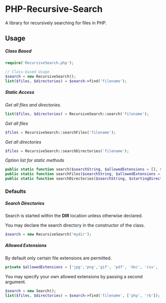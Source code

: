 # PHP-Recursive-Search
A library for recursively searching for files in PHP.

## Usage 

##### Class Based
```PHP
require('RecursiveSearch.php');

// Class-based Usage
$search = new RecursiveSearch();
list($files, $directories) = $search->find('filename');

```
##### Static Access

_Get all files and directories._
```PHP
list($files, $directories) = RecursiveSearch::search('filename');
```
_Get all files_
```PHP
$files = RecursiveSearch::searchFiles('filename');
```

_Get all directories_
```PHP
$files = RecursiveSearch::searchDirectories('filename');
```

_Option list for static methods_
```PHP
public static function search($searchString, $allowedExtensions = [], $startingDirectory = __DIR__)
public static function searchFiles($searchString, $allowedExtensions = [], $startingDirectory = __DIR__)
public static function searchDirectories($searchString, $startingDirectory = __DIR__)
```

### Defaults

##### Search Directories
Search is started within the __DIR__ location unless otherwise declared.

You may declare the search directory in the constructor of the class.

```PHP
$search = new RecursiveSearch('mydir');
```

##### Allowed Extensions
By default only certain file extensions are permitted.

```PHP
private $allowedExtensions = ['jpg','png','gif', 'pdf', 'doc', 'csv', 'xml', 'json'];

```

You may specify your own allowed extensions by passing a second argument. 

```PHP
$search = new Search();
list($files, $directories) = $search->find('filename', ['php', 'rb']);
```
